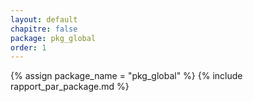 ```yaml
---
layout: default
chapitre: false
package: pkg_global
order: 1
---
```


{% assign package_name = "pkg_global" %}
{% include rapport_par_package.md %}